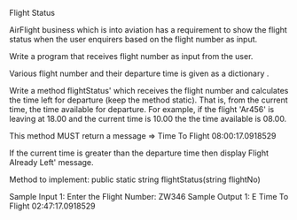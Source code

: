 Flight Status

AirFlight business which is into aviation has a requirement to show the flight status when the user enquirers based on the flight number as input.

Write a program that receives flight number as input from the user.

Various flight number and their departure time is given as a dictionary .

Write a method flightStatus' which receives the flight number and calculates the time left for departure (keep the method static). That is, from the current time, the time available for departure. For example, if the flight 'Ar456' is
leaving at 18.00 and the current time is 10.00 the the time available is 08.00.

This method MUST return a message => Time To Flight 08:00:17.0918529

If the current time is greater than the departure time then display Flight Already Left' message.

Method to implement:
public static string flightStatus(string flightNo)

Sample Input 1:
Enter the Flight Number: ZW346
Sample Output 1:
E
Time To Flight 02:47:17.0918529
